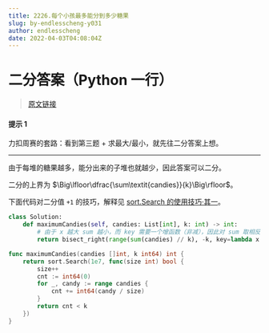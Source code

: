 ```yaml
---
title: 2226.每个小孩最多能分到多少糖果
slug: by-endlesscheng-y031
author: endlesscheng
date: 2022-04-03T04:08:04Z
---
```

# 二分答案（Python 一行）
 
> [原文链接](https://leetcode.cn/problems/maximum-candies-allocated-to-k-children/solution/by-endlesscheng-y031)
#### 提示 1

力扣周赛的套路：看到第三题 + 求最大/最小，就先往二分答案上想。

---

由于每堆的糖果越多，能分出来的子堆也就越少，因此答案可以二分。

二分的上界为 $\Big\lfloor\dfrac{\sum\textit{candies}}{k}\Big\rfloor$。

下面代码对二分值 `+1` 的技巧，解释见 [sort.Search 的使用技巧·其一](https://github.com/EndlessCheng/codeforces-go/blob/master/copypasta/sort.go#L92)。

```Python [sol1-Python3]
class Solution:
    def maximumCandies(self, candies: List[int], k: int) -> int:
        # 由于 x 越大 sum 越小，而 key 需要一个增函数（非减），因此对 sum 取相反数从而满足要求
        return bisect_right(range(sum(candies) // k), -k, key=lambda x: -sum(v // (x + 1) for v in candies))
```

```go [sol1-Go]
func maximumCandies(candies []int, k int64) int {
	return sort.Search(1e7, func(size int) bool {
		size++
		cnt := int64(0)
		for _, candy := range candies {
			cnt += int64(candy / size)
		}
		return cnt < k
	})
}
```


